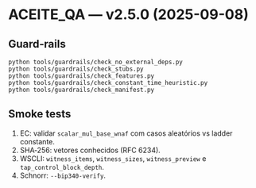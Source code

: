 # ACEITE_QA — v2.5.0 (2025-09-08)

## Guard‑rails
```
python tools/guardrails/check_no_external_deps.py
python tools/guardrails/check_stubs.py
python tools/guardrails/check_features.py
python tools/guardrails/check_constant_time_heuristic.py
python tools/guardrails/check_manifest.py
```

## Smoke tests
1) EC: validar `scalar_mul_base_wnaf` com casos aleatórios vs ladder constante.
2) SHA‑256: vetores conhecidos (RFC 6234).
3) WSCLI: `witness_items`, `witness_sizes`, `witness_preview` e `tap_control_block_depth`.
4) Schnorr: `--bip340-verify`.
